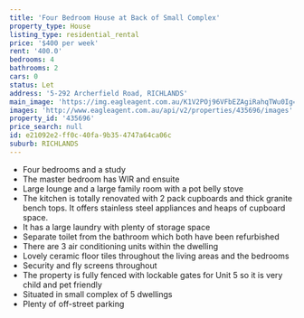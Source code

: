 ```yaml
---
title: 'Four Bedroom House at Back of Small Complex'
property_type: House
listing_type: residential_rental
price: '$400 per week'
rent: '400.0'
bedrooms: 4
bathrooms: 2
cars: 0
status: Let
address: '5-292 Archerfield Road, RICHLANDS'
main_image: 'https://img.eagleagent.com.au/K1V2POj96VFbEZAgiRahqTWu0Ig=/1280x854/smart/https://s3-us-west-2.amazonaws.com/eagleagent-orig/images/6826850/411905803-image-M.jpg'
images: 'http://www.eagleagent.com.au/api/v2/properties/435696/images'
property_id: '435696'
price_search: null
id: e21092e2-ff0c-40fa-9b35-4747a64ca06c
suburb: RICHLANDS
---
```

*  Four bedrooms and a study
*  The master bedroom has WIR and ensuite
*  Large lounge and a large family room with a pot belly stove
*  The kitchen is totally renovated with 2 pack cupboards and thick granite bench tops. It offers stainless steel appliances and heaps of cupboard space.
*  It has a large laundry with plenty of storage space
*  Separate toilet from the bathroom which both have been refurbished
*  There are 3 air conditioning units within the dwelling
*  Lovely ceramic floor tiles throughout the living areas and the bedrooms
*  Security and fly screens throughout
*  The property is fully fenced with lockable gates for Unit 5 so it is very child and pet friendly
*  Situated in small complex of 5 dwellings
*  Plenty of off-street parking